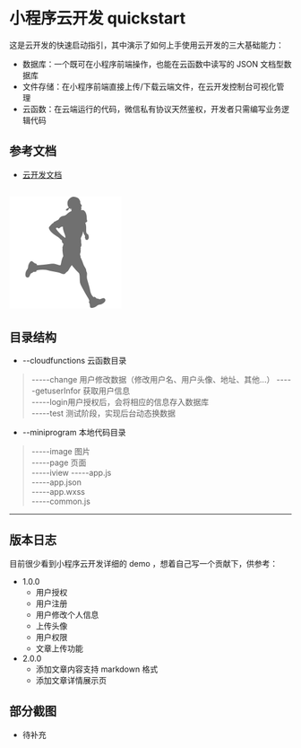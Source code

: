 # 小程序云开发 quickstart

这是云开发的快速启动指引，其中演示了如何上手使用云开发的三大基础能力：

- 数据库：一个既可在小程序前端操作，也能在云函数中读写的 JSON 文档型数据库
- 文件存储：在小程序前端直接上传/下载云端文件，在云开发控制台可视化管理
- 云函数：在云端运行的代码，微信私有协议天然鉴权，开发者只需编写业务逻辑代码

## 参考文档

- [云开发文档](https://developers.weixin.qq.com/miniprogram/dev/wxcloud/basis/getting-started.html)

![avatar](/miniprogram/image/Runner.png)
------
## 目录结构
- --cloudfunctions 云函数目录  
>-----change 用户修改数据（修改用户名、用户头像、地址、其他...）
-----getuserInfor 获取用户信息  
-----login用户授权后，会将相应的信息存入数据库  
-----test 测试阶段，实现后台动态换数据  
- --miniprogram 本地代码目录  
>-----image 图片  
-----page 页面  
-----iview
-----app.js   
-----app.json  
-----app.wxss  
-----common.js  
------
## 版本日志
目前很少看到小程序云开发详细的 demo ，想着自己写一个贡献下，供参考：
- 1.0.0
  + 用户授权
  + 用户注册
  + 用户修改个人信息
  + 上传头像
  + 用户权限
  + 文章上传功能
- 2.0.0
  + 添加文章内容支持 markdown 格式
  + 添加文章详情展示页
## 部分截图
- 待补充


